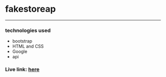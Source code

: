 # fakestoreap
___
 ### technologies used 
 * bootstrap
 * HTML and CSS
 * Google
 * api

### Live link: [here](https://majd-foudeh.github.io/fakestoreapi/)